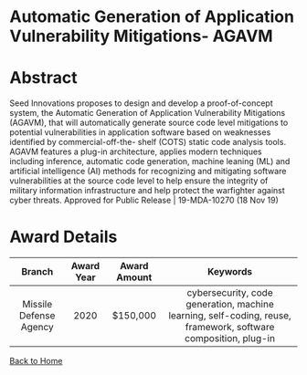 
Automatic Generation of Application Vulnerability Mitigations- AGAVM
====================================================================

# Abstract


Seed Innovations proposes to design and develop a proof-of-concept system, the Automatic Generation of Application Vulnerability Mitigations (AGAVM), that will automatically generate source code level mitigations to potential vulnerabilities in application software based on weaknesses identified by commercial-off-the- shelf (COTS) static code analysis tools. AGAVM features a plug-in architecture, applies modern techniques including inference, automatic code generation, machine leaning (ML) and artificial intelligence (AI) methods for recognizing and mitigating software vulnerabilities at the source code level to help ensure the integrity of military information infrastructure and help protect the warfighter against cyber threats. Approved for Public Release | 19-MDA-10270 (18 Nov 19)  

# Award Details

|Branch|Award Year|Award Amount|Keywords|
| :---: | :---: | :---: | :---: |
|Missile Defense Agency|2020|$150,000|cybersecurity, code generation, machine learning, self-coding, reuse, framework, software composition, plug-in|
  
  


[Back to Home](https://github.com/chrischow/dod_sbir_awards/CC/#1154)
